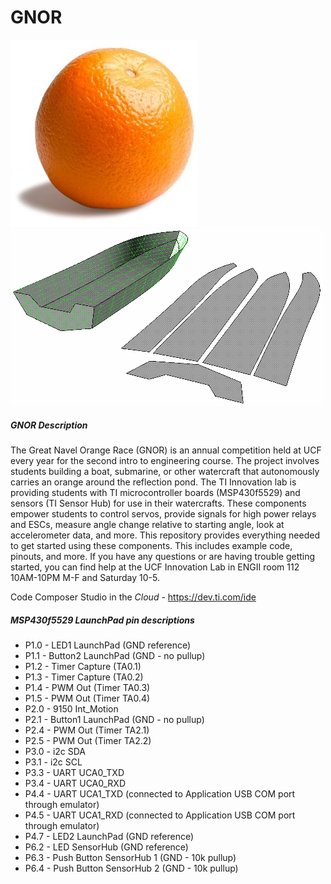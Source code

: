 # GNOR
![alt tag](https://github.com/UCFInnovationLab/GNOR/blob/master/orange.jpg) ![alt tag](https://github.com/UCFInnovationLab/GNOR/blob/master/boathull.gif)
##### GNOR Description
The Great Navel Orange Race (GNOR) is an annual competition held at UCF every year for the second intro to engineering course. The project involves students building a boat, submarine, or other watercraft that autonomously carries an orange around the reflection pond.
The TI Innovation lab is providing students with TI microcontroller boards (MSP430f5529) and sensors (TI Sensor Hub) for use in their watercrafts. These components empower students to control servos, provide signals for high power relays and ESCs, measure angle change relative to starting angle, look at accelerometer data, and more.
This repository provides everything needed to get started using these components. This includes example code, pinouts, and more. If you have any questions or are having trouble getting started, you can find help at the UCF Innovation Lab in ENGII room 112 10AM-10PM M-F and Saturday 10-5. 

Code Composer Studio in the *Cloud* - https://dev.ti.com/ide

##### MSP430f5529 LaunchPad pin descriptions
* P1.0 - LED1 LaunchPad (GND reference)
* P1.1 - Button2 LaunchPad (GND - no pullup)
* P1.2 - Timer Capture (TA0.1)
* P1.3 - Timer Capture (TA0.2)
* P1.4 - PWM Out (Timer TA0.3)
* P1.5 - PWM Out (Timer TA0.4)
* P2.0 - 9150 Int_Motion
* P2.1 - Button1 LaunchPad (GND - no pullup)
* P2.4 - PWM Out (Timer TA2.1)
* P2.5 - PWM Out (Timer TA2.2)
* P3.0 - i2c SDA
* P3.1 - i2c SCL
* P3.3 - UART UCA0_TXD
* P3.4 - UART UCA0_RXD
* P4.4 - UART UCA1_TXD (connected to Application USB COM port through emulator)
* P4.5 - UART UCA1_RXD (connected to Application USB COM port through emulator)
* P4.7 - LED2 LaunchPad (GND reference)
* P6.2 - LED SensorHub (GND reference)
* P6.3 - Push Button SensorHub 1 (GND - 10k pullup)
* P6.4 - Push Button SensorHub 2 (GND - 10k pullup)
